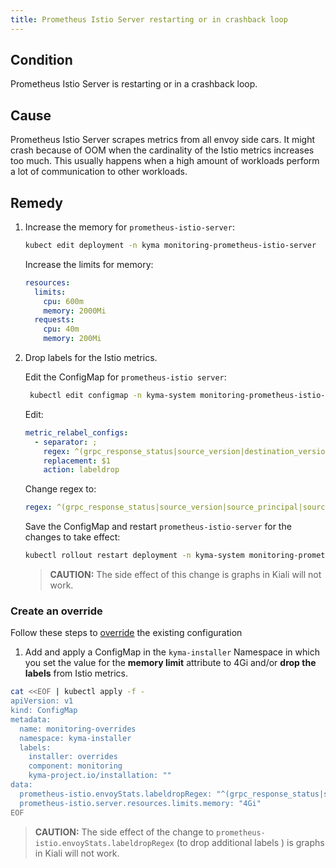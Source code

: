 ```yaml
---
title: Prometheus Istio Server restarting or in crashback loop
---
```


<!-- the entire content needs update: values files instead of configmaps -->

## Condition

Prometheus Istio Server is restarting or in a crashback loop.

## Cause

Prometheus Istio Server scrapes metrics from all envoy side cars. It might crash because of OOM when the cardinality of the Istio metrics increases too much. This usually happens when a high amount of workloads perform a lot of communication to other workloads.

## Remedy

1. Increase the memory for `prometheus-istio-server`:

    ```bash
    kubect edit deployment -n kyma monitoring-prometheus-istio-server

    ```

    Increase the limits for memory:

    ```yaml
    resources:
      limits:
        cpu: 600m
        memory: 2000Mi
      requests:
        cpu: 40m
        memory: 200Mi
    ```

2. Drop labels for the Istio metrics.

   Edit the ConfigMap for `prometheus-istio server`:

   ```bash
    kubectl edit configmap -n kyma-system monitoring-prometheus-istio-server
    ```

    Edit:

    ```yaml
    metric_relabel_configs:
      - separator: ;
        regex: ^(grpc_response_status|source_version|destination_version|source_app|destination_app)$
        replacement: $1
        action: labeldrop
    ```

    Change regex to:

    ```yaml
    regex: ^(grpc_response_status|source_version|source_principal|source_app|response_flags|request_protocol|destination_version|destination_principal|destination_app|destination_canonical_service|destination_canonical_revision|source_canonical_revision|source_canonical_service)$
    ```

    Save the ConfigMap and restart `prometheus-istio-server` for the changes to take effect:

    ```bash
    kubectl rollout restart deployment -n kyma-system monitoring-prometheus-istio-server
    ```

    > **CAUTION:** The side effect of this change is graphs in Kiali will not work.

<!-- why is there suddenly a sub-headline when the previous steps had no separate headline? -->

### Create an override

Follow these steps to [override](TO_DO) the existing configuration

<!-- why "these steps" when it's just one"? -->

1. Add and apply a ConfigMap in the `kyma-installer` Namespace in which you set the value for the **memory limit** attribute to 4Gi and/or **drop the labels** from Istio metrics.

```bash
cat <<EOF | kubectl apply -f -
apiVersion: v1
kind: ConfigMap
metadata:
  name: monitoring-overrides
  namespace: kyma-installer
  labels:
    installer: overrides
    component: monitoring
    kyma-project.io/installation: ""
data:
  prometheus-istio.envoyStats.labeldropRegex: "^(grpc_response_status|source_version|source_principal|source_app|response_flags|request_protocol|destination_version|destination_principal|destination_app|destination_canonical_service|destination_canonical_revision|source_canonical_revision|source_canonical_service)$"
  prometheus-istio.server.resources.limits.memory: "4Gi"
EOF
```

> **CAUTION:** The side effect of the change to `prometheus-istio.envoyStats.labeldropRegex` (to drop additional labels ) is graphs in Kiali will not work.
